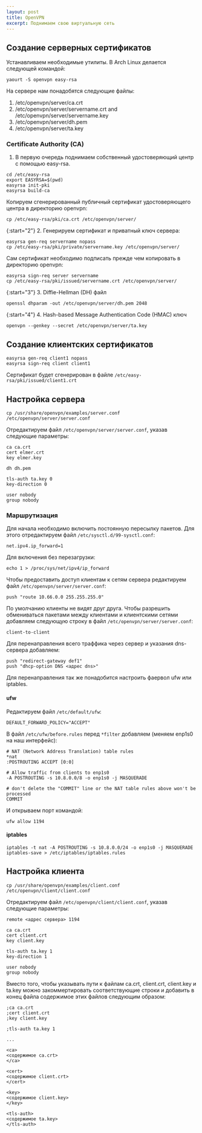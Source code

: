 ```yaml
---
layout: post
title: OpenVPN
excerpt: Поднимаем свою виртуальную сеть
---
```


## Создание серверных сертификатов
Устанавливаем необходимые утилиты. В Arch Linux делается следующей командой:

```
yaourt -S openvpn easy-rsa
```

На сервере нам понадобятся следующие файлы:

1. /etc/openvpn/server/ca.crt
2. /etc/openvpn/server/servername.crt and /etc/openvpn/server/servername.key
3. /etc/openvpn/server/dh.pem
4. /etc/openvpn/server/ta.key

### Certificate Authority (CA)
1. В первую очередь поднимаем собственный удостоверяющий центр с помощью easy-rsa.

```
cd /etc/easy-rsa
export EASYRSA=$(pwd)
easyrsa init-pki
easyrsa build-ca
```

Копируем сгенерированный публичный сертификат удостоверяющего центра в директорию openvpn:

```
cp /etc/easy-rsa/pki/ca.crt /etc/openvpn/server/
```

{:start="2"}
2. Генерируем сертификат и приватный ключ сервера:

```
easyrsa gen-req servername nopass
cp /etc/easy-rsa/pki/private/servername.key /etc/openvpn/server/
```

Сам сертификат необходимо подписать прежде чем копировать в директорию openvpn:

```
easyrsa sign-req server servername
cp /etc/easy-rsa/pki/issued/servername.crt /etc/openvpn/server/
```

{:start="3"}
3. Diffie-Hellman (DH) файл

```
openssl dhparam -out /etc/openvpn/server/dh.pem 2048
```

{:start="4"}
4. Hash-based Message Authentication Code (HMAC) ключ

```
openvpn --genkey --secret /etc/openvpn/server/ta.key
```

## Создание клиентских сертификатов
```
easyrsa gen-req client1 nopass
easyrsa sign-req client client1
```

Сертификат будет сгенерирован в файле `/etc/easy-rsa/pki/issued/client1.crt`

## Настройка сервера
```
cp /usr/share/openvpn/examples/server.conf /etc/openvpn/server/server.conf
```

Отредактируем файл `/etc/openvpn/server/server.conf`, указав следующие параметры:

```
ca ca.crt
cert elmer.crt
key elmer.key

dh dh.pem

tls-auth ta.key 0
key-direction 0

user nobody
group nobody
```

### Маршрутизация
Для начала необходимо включить постоянную пересылку пакетов. Для этого отредактируем файл `/etc/sysctl.d/99-sysctl.conf`:

```
net.ipv4.ip_forward=1
```

Для включения без перезагрузки:

```
echo 1 > /proc/sys/net/ipv4/ip_forward
```

Чтобы предоставить доступ клиентам к сетям сервера редактируем файл `/etc/openvpn/server/server.conf`:

```
push "route 10.66.0.0 255.255.255.0"
```

По умолчанию клиенты не видят друг друга. Чтобы разрешить обмениваться пакетами между клиентами и клиентскими сетями добавляем следующую строку в файл `/etc/openvpn/server/server.conf`:

```
client-to-client
```

Для перенаправления всего траффика через сервер и указания dns-сервера добавляем:

```
push "redirect-gateway def1"
push "dhcp-option DNS <адрес dns>"
```

Для перенаправления так же понадобится настроить фаервол ufw или iptables.

#### ufw
Редактируем файл `/etc/default/ufw`:

```
DEFAULT_FORWARD_POLICY="ACCEPT"
```

В файл `/etc/ufw/before.rules` перед `*filter` добавляем (меняем enp1s0 на наш интерфейс):

```
# NAT (Network Address Translation) table rules
*nat
:POSTROUTING ACCEPT [0:0]

# Allow traffic from clients to enp1s0
-A POSTROUTING -s 10.8.0.0/8 -o enp1s0 -j MASQUERADE

# don't delete the "COMMIT" line or the NAT table rules above won't be processed
COMMIT
```

И открываем порт командой:

```
ufw allow 1194
```

#### iptables
```
iptables -t nat -A POSTROUTING -s 10.8.0.0/24 -o enp1s0 -j MASQUERADE
iptables-save > /etc/iptables/iptables.rules
```

## Настройка клиента
```
cp /usr/share/openvpn/examples/client.conf /etc/openvpn/client/client.conf
```

Отредактируем файл `/etc/openvpn/client/client.conf`, указав следующие параметры:

```
remote <адрес сервера> 1194

ca ca.crt
cert client.crt
key client.key

tls-auth ta.key 1
key-direction 1

user nobody
group nobody
```

Вместо того, чтобы указывать пути к файлам ca.crt, client.crt, client.key и ta.key можно закоммертировать соответствующие строки и добавить в конец файла содержимое этих файлов следующим образом:

```
;ca ca.crt
;cert client.crt
;key client.key

;tls-auth ta.key 1

...

<ca>
<содержимое ca.crt>
</ca>

<cert>
<содержимое client.crt>
</cert>

<key>
<содержимое client.key>
</key>

<tls-auth>
<содержимое ta.key>
</tls-auth>
```
